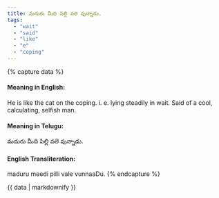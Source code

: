 ```yaml
---
title: మదురు మీది పిల్లి వలె వున్నాడు.
tags:
  - "wait"
  - "said"
  - "like"
  - "e"
  - "coping"
---
```


{% capture data %}
#### Meaning in English:
He is like the cat on the coping.
i. e. lying steadily in wait.
Said of a cool, calculating, selfish man.

#### Meaning in Telugu:
మదురు మీది పిల్లి వలె వున్నాడు.

#### English Transliteration:
maduru meedi pilli vale vunnaaDu.
{% endcapture %}

{{ data | markdownify }}

